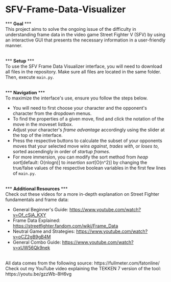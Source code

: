 # SFV-Frame-Data-Visualizer

*** __Goal__ ***  
This project aims to solve the ongoing issue of the difficulty in understanding frame data in the video game Street Fighter V (SFV) 
by using an interactive GUI that presents the necessary information in a user-friendly manner.    
  <br/>
  
*** __Setup__ ***  
To use the SFV Frame Data Visualizer interface, you will need to download all files in the repository.
Make sure all files are located in the same folder. Then, execute ```main.py```.  
  <br/>  

*** __Navigation__ ***  
To maximize the interface's use, ensure you follow the steps below.
- You will need to first choose your character and the opponent's character from the dropdown menus.
- To find the properties of a given move, find and click the notation of the move in the moveset listbox.
- Adjust your character's *frame advantage* accordingly using the slider at the top of the interface.
- Press the respective buttons to calculate the subset of your opponents moves that your selected move
  *wins against*, *trades with*, or *loses to*, sorted ascendingly in order of *startup frames*.
- For more immersion, you can modify the sort method from *heap sort*[default: O(nlogn)] to *insertion sort*[O(n^2)]
  by changing the true/false values of the respective boolean variables in the first few lines of ```main.py```.  
    <br/>
    
*** __Additional Resources__ ***  
Check out these videos for a more in-depth explanation on Street Fighter fundamentals and frame data:  
- General Beginner's Guide: https://www.youtube.com/watch?v=Of_cSjA_KXY  
- Frame Data Explained: https://streetfighter.fandom.com/wiki/Frame_Data
- Neutral Game and Strategies: https://www.youtube.com/watch?v=oCZ2gB9gB4M  
- General Combo Guide: https://www.youtube.com/watch?v=xUW56Qk9nek
<br/>
All data comes from the following source:
 https://fullmeter.com/fatonline/  
  <br/> 
Check out my YouTube video explaining the TEKKEN 7 version of the tool:  
https://youtu.be/gzzWb-8H6vg
